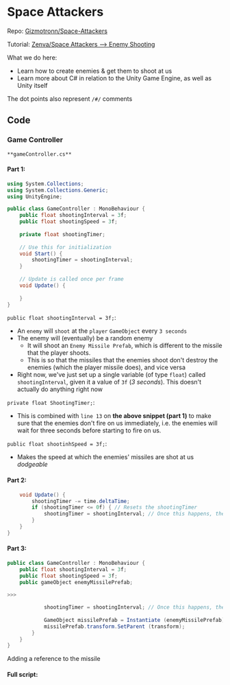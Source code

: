 # Space Attackers

Repo: [Gizmotronn/Space-Attackers](https://github.com/Gizmotronn/space-attackers/)

Tutorial: [Zenva/Space Attackers --> Enemy Shooting](https://academy.zenva.com/lesson/enemies-shooting/)

What we do here: 

* Learn how to create enemies & get them to shoot at us
* Learn more about C# in relation to the Unity Game Engine, as well as Unity itself



The dot points also represent `/#/` comments

## Code

### Game Controller

`**gameController.cs**` 

#### Part 1:

```csharp
using System.Collections;
using System.Collections.Generic;
using UnityEngine;

public class GameController : MonoBehaviour {
    public float shootingInterval = 3f;
    public float shootingSpeed = 3f;
    
    private float shootingTimer;
    
    // Use this for initialization
    void Start() {
        shootingTimer = shootingInterval;
    }
        
    // Update is called once per frame
    void Update() {
        
    }
}
```

`public float shootingInterval = 3f;`:

* An `enemy` will `shoot` at the `player` `GameObject` every `3 seconds`
* The enemy will (eventually) be a random enemy
  * It will shoot an `Enemy Missile Prefab`, which is different to the missile that the player shoots.
  * This is so that the missiles that the enemies shoot don't destroy the enemies (which the player missile does), and vice versa
* Right now, we've just set up a single variable (of type `float`) called `shootingInterval`, given it a value of `3f` (*3 seconds*). This doesn't actually do anything right now

`private float ShootingTimer;`:

* This is combined with `line 13` on **the above snippet (part 1)** to make sure that the enemies don't fire on us immediately, i.e. the enemies will wait for three seconds before starting to fire on us. 

`public float shootinhSpeed = 3f;`:

* Makes the speed at which the enemies' missiles are shot at us *dodgeable* 



#### Part 2:

```csharp
	void Update() {
        shootingTimer -= time.deltaTime;
        if (shootingTimer <= 0f) { // Resets the shootingTimer
            shootingTimer = shootingInterval; // Once this happens, the enemies will shoot a bullet
        }        
    }
}
```



#### Part 3:

```csharp
public class GameController : MonoBehaviour {
    public float shootingInterval = 3f;
    public float shootingSpeed = 3f;
    public gameObject enemyMissilePrefab;
    
>>>

            shootingTimer = shootingInterval; // Once this happens, the enemies will shoot a bullet
    
    		GameObject missilePrefab = Instantiate (enemyMissilePrefab);
    		missilePrefab.transform.SetParent (transform);
        }        
    }
}
```

Adding a reference to the missile



#### Full script:

```csharp

```

